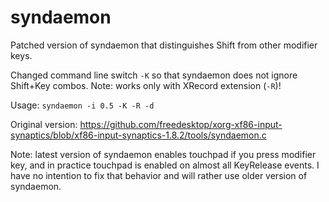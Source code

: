 # syndaemon
Patched version of syndaemon that distinguishes Shift from other modifier keys.

Changed command line switch `-K` so that syndaemon does not ignore Shift+Key combos. Note: works only with XRecord extension (`-R`)!

Usage: `syndaemon -i 0.5 -K -R -d`

Original version: https://github.com/freedesktop/xorg-xf86-input-synaptics/blob/xf86-input-synaptics-1.8.2/tools/syndaemon.c

Note: latest version of syndaemon enables touchpad if you press modifier key, and in practice touchpad is enabled on almost all KeyRelease events. I have no intention to fix that behavior and will rather use older version of syndaemon.
